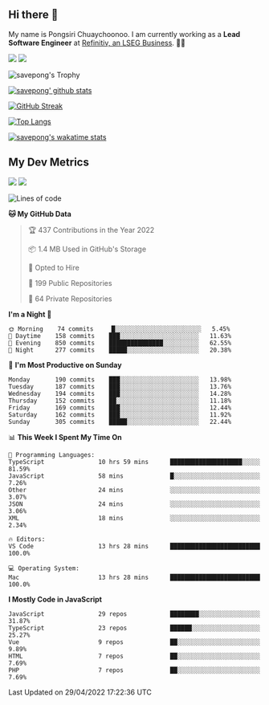 ## Hi there 👋

My name is Pongsiri Chuaychoonoo. I am currently working as a **Lead Software Engineer** at [Refinitiv, an LSEG Business](https://www.refinitiv.com). 👨‍💻

[<img src="https://img.shields.io/badge/savepong.com-%230077B5.svg?&style=for-the-badge&color=81e6d9" />](https://savepong.com)
[<img src="https://img.shields.io/badge/linkedin-%230077B5.svg?&style=for-the-badge&logo=linkedin&logoColor=white" />](https://www.linkedin.com/in/savepong)

![savepong's Trophy](https://github-profile-trophy.vercel.app/?username=savepong&theme=flat&rank=SECRET,SSS,SS,S,AAA,AA,A&margin-w=15&no-bg=true&no-frame=true)

[![savepong' github stats](https://github-readme-stats.vercel.app/api?username=savepong&show_icons=true&count_private=true&theme=gotham&hide_border=true&bg_color=00000000&text_color=768390FF)](https://savepong.com/posts/stats)

[![GitHub Streak](https://github-readme-streak-stats.herokuapp.com?user=savepong&theme=gotham&hide_border=true&background=00000000&dates=768390FF)](https://savepong.com/posts/stats)

[![Top Langs](https://github-readme-stats.vercel.app/api/top-langs/?username=savepong&layout=compact&langs_count=10&theme=gotham&hide_border=true&bg_color=00000000&text_color=768390FF)](https://savepong.com/posts/stats)

[![savepong's wakatime stats](https://github-readme-stats.vercel.app/api/wakatime?username=@savepong&layout=default&theme=gotham&hide_border=true&bg_color=00000000&text_color=768390FF)](https://savepong.com/posts/stats)

## My Dev Metrics

[![](https://komarev.com/ghpvc/?username=savepong&color=blue&label=Profile%20Views)](https://github.com/savepong)
[![](https://img.shields.io/github/followers/savepong?label=GitHub%20Followers)](https://github.com/savepong)

<!--START_SECTION:waka-->
![Lines of code](https://img.shields.io/badge/From%20Hello%20World%20I%27ve%20Written-4%20Million%20lines%20of%20code-blue)

**🐱 My GitHub Data** 

> 🏆 437 Contributions in the Year 2022
 > 
> 📦 1.4 MB Used in GitHub's Storage 
 > 
> 💼 Opted to Hire
 > 
> 📜 199 Public Repositories 
 > 
> 🔑 64 Private Repositories  
 > 
**I'm a Night 🦉** 

```text
🌞 Morning    74 commits     █░░░░░░░░░░░░░░░░░░░░░░░░   5.45% 
🌆 Daytime    158 commits    ███░░░░░░░░░░░░░░░░░░░░░░   11.63% 
🌃 Evening    850 commits    ███████████████░░░░░░░░░░   62.55% 
🌙 Night      277 commits    █████░░░░░░░░░░░░░░░░░░░░   20.38%

```
📅 **I'm Most Productive on Sunday** 

```text
Monday       190 commits    ███░░░░░░░░░░░░░░░░░░░░░░   13.98% 
Tuesday      187 commits    ███░░░░░░░░░░░░░░░░░░░░░░   13.76% 
Wednesday    194 commits    ███░░░░░░░░░░░░░░░░░░░░░░   14.28% 
Thursday     152 commits    ██░░░░░░░░░░░░░░░░░░░░░░░   11.18% 
Friday       169 commits    ███░░░░░░░░░░░░░░░░░░░░░░   12.44% 
Saturday     162 commits    ███░░░░░░░░░░░░░░░░░░░░░░   11.92% 
Sunday       305 commits    █████░░░░░░░░░░░░░░░░░░░░   22.44%

```


📊 **This Week I Spent My Time On** 

```text
💬 Programming Languages: 
TypeScript               10 hrs 59 mins      ████████████████████░░░░░   81.59% 
JavaScript               58 mins             █░░░░░░░░░░░░░░░░░░░░░░░░   7.26% 
Other                    24 mins             ░░░░░░░░░░░░░░░░░░░░░░░░░   3.07% 
JSON                     24 mins             ░░░░░░░░░░░░░░░░░░░░░░░░░   3.06% 
XML                      18 mins             ░░░░░░░░░░░░░░░░░░░░░░░░░   2.34%

🔥 Editors: 
VS Code                  13 hrs 28 mins      █████████████████████████   100.0%

💻 Operating System: 
Mac                      13 hrs 28 mins      █████████████████████████   100.0%

```

**I Mostly Code in JavaScript** 

```text
JavaScript               29 repos            ████████░░░░░░░░░░░░░░░░░   31.87% 
TypeScript               23 repos            ██████░░░░░░░░░░░░░░░░░░░   25.27% 
Vue                      9 repos             ██░░░░░░░░░░░░░░░░░░░░░░░   9.89% 
HTML                     7 repos             ██░░░░░░░░░░░░░░░░░░░░░░░   7.69% 
PHP                      7 repos             ██░░░░░░░░░░░░░░░░░░░░░░░   7.69%

```



 Last Updated on 29/04/2022 17:22:36 UTC
<!--END_SECTION:waka-->

<!--
**savepong/savepong** is a ✨ _special_ ✨ repository because its `README.md` (this file) appears on your GitHub profile.

Here are some ideas to get you started:

- 🔭 I’m currently working on WebComponents and TypeScript.
- 🌱 I’m currently learning ...
- 👯 I’m looking to collaborate on ...
- 🤔 I’m looking for help with ...
- 💬 Ask me about ...
- 📫 How to reach me: ...
- 😄 Pronouns: ...
- ⚡ Fun fact: ...
-->
